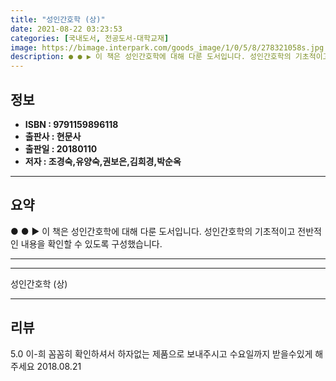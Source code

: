 ```yaml
---
title: "성인간호학 (상)"
date: 2021-08-22 03:23:53
categories: [국내도서, 전공도서-대학교재]
image: https://bimage.interpark.com/goods_image/1/0/5/8/278321058s.jpg
description: ● ● ▶ 이 책은 성인간호학에 대해 다룬 도서입니다. 성인간호학의 기초적이고 전반적인 내용을 확인할 수 있도록 구성했습니다.
---
```


## **정보**

- **ISBN : 9791159896118**
- **출판사 : 현문사**
- **출판일 : 20180110**
- **저자 : 조경숙,유양숙,권보은,김희경,박순옥**

------



## **요약**

●  ●  ▶ 이 책은 성인간호학에 대해 다룬 도서입니다. 성인간호학의 기초적이고 전반적인 내용을 확인할 수 있도록 구성했습니다.

------



------


성인간호학 (상) 

------


## **리뷰** 

5.0 이-희 꼼꼼히 확인하셔서 하자없는 제품으로 보내주시고 수요일까지 받을수있게 해주세요 2018.08.21 <br/>